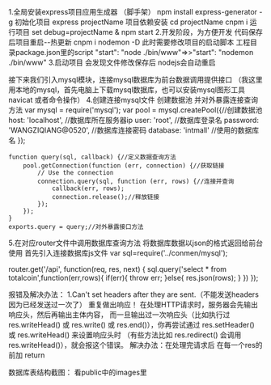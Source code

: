 1.全局安装express项目应用生成器 （脚手架）
  npm install express-generator -g
  初始化项目
   express projectName 
 项目依赖安装
 cd projectName
 cnpm i 
 运行项目
 set debug=projectName & npm start 
 2.开发阶段，为方便开发 代码保存后项目重启--热更新
  cnpm i nodemon -D
  此时需要修改项目的启动脚本 工程目录package.json里的script
  "start": "node ./bin/www"=>>"start": "nodemon ./bin/www"
 3.启动项目 会发现文件修改保存后 nodejs会自动重启

接下来我们引入mysql模块，连接mysql数据库为前台数据调用提供接口
（我这里用本地的mysql，首先电脑上下载mysql数据库，也可以安装mysql图形工具navicat 或者命令操作）
4.创建连接mysql文件 创建数据池 并对外暴露连接查询方法
	var mysql = require('mysql');
	var pool = mysql.createPool({//创建数据池
	    host: 'localhost', //数据库所在服务器ip
	    user: 'root',  //数据库登录名
	    password: 'WANGZIQIANG@0520', //数据库连接密码
	    database: 'intmall'  //使用的数据库名
	});
	
	function query(sql, callback) {//定义数据查询方法
	    pool.getConnection(function (err, connection) {//获取链接
	        // Use the connection
	        connection.query(sql, function (err, rows) {//连接并查询
	            callback(err, rows);
	            connection.release();//释放链接
	        });
	    });
	}
	exports.query = query;//对外暴露接口方法
5.在对应router文件中调用数据库查询方法 将数据库数据以json的格式返回给前台使用
	首先引入连接数据库js文件
var sql=require('../conmen/mysql');

router.get('/api', function(req, res, next) {
  sql.query('select * from totalcoin',function(err,rows){
  	if(err){
  		throw err;
  	}else{
  		res.json(rows);
  	}
  })
});
 
 









































报错及解决办法：
1.Can't set headers after they are sent.（不能发送headers因为已经发送过一次了）
  重复做出响应！ 
   在处理HTTP请求时，服务器会先输出响应头，然后再输出主体内容，
   而一旦输出过一次响应头（比如执行过 res.writeHead() 或 res.write()
    或 res.end()），你再尝试通过 res.setHeader() 或 res.writeHead() 来设置响应头时
    （有些方法比如 res.redirect() 会调用 res.writeHead()），就会报这个错误。
    解决办法：在处理完请求后 在每一个res的前加 return



   数据库表结构截图：
   看public中的images里
